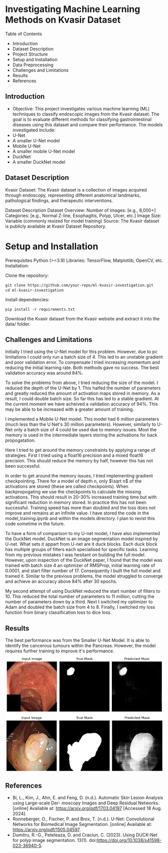 
# Investigating Machine Learning Methods on Kvasir Dataset

Table of Contents
* Introduction
* Dataset Description
* Project Structure
* Setup and Installation
* Data Preprocessing
* Challenges and Limitations
* Results
* References


## Introduction
* Objective: This project investigates various machine learning (ML) techniques to classify endoscopic images from the Kvasir dataset. The goal is to evaluate different methods for classifying gastrointestinal diseases using this dataset and compare their performance.
The models investigated include:
* U-Net
* A smaller U-Net model
* Mobile U-Net
* A smaller mobile U-Net model
* DuckNet
* A smaller DuckNet model

## Dataset Description
Kvasir Dataset: The Kvasir dataset is a collection of images acquired through endoscopy, representing different anatomical landmarks, pathological findings, and therapeutic interventions.

Dataset Description
Dataset Overview:
Number of images: [e.g., 8,000+]
Categories: [e.g., Normal Z-line, Esophagitis, Polyp, Ulcer, etc.]
Image Size: Variable (commonly resized for model training)
Source: The Kvasir dataset is publicly available at Kvasir Dataset Repository.


# Setup and Installation
Prerequisites
Python (>=3.9)
Libraries: TensorFlow, Matplotlib, OpenCV, etc.
Installation:


Clone the repository:
```
git clone https://github.com/your-repo/ml-kvasir-investigation.git
cd ml-kvasir-investigation
```

Install dependencies:
```
pip install -r requirements.txt
```
Download the Kvasir dataset from the Kvasir website and extract it into the data/ folder.

## Challenges and Limitations
Initially I tried using the U-Net model for this problem. However, due to pc limitations I could only run a batch size of 4. This led to an unstable gradient and poor validation error. To compensate I tried increasing momentum and reducing the initial learning rate. Both methods gave no success. 
The best validation accuracy was around 84%.

To solve the problems from above, I tried reducing the size of the model. I reduced the depth of the U-Net by 1. This halfed the number of parameters and greatly reduced the amount of activation maps stored in memory. As a result, I could double batch size. So far this has led to a stable gradient. At the current moment we have acheived a validation accuracy of 94%. This may be able to be increased with a greater amount of training.

I implemented a Mobile U-Net model. This model had 6 million parameters (much less than the U Net's 30 million parameters). However, similarly to U-Net only a batch size of 4 could be used due to memory issues. Most the memory is used in the intermediate layers storing the activations for back propogatation.

Here I tried to get around the memory constraints by applying a range of strategies. First I tried using a float16 precision and a mixed float16 precision. This should reduce the memory by half, however this has not been successful.

In order to get around the memory issues, I tried implementing gradient checkpointing. There for a model of depth n, only $\sqrt n$ of the activations are stored (these are called checkpoints). When backpropogating we use the checkpoints to calculate the missing activations. This should result in 20-30% increased training time but with significant reduction in memory stored. 
In practice this has not been successful. Training speed has more than doubled and the loss does not improve and remains at an infinite value. I have stored the code in the model_training.ipynb and within the models directory. I plan to revist this code sometime in the future. 

To have a form of comparison to my U-net model, I have also implemented the DuckNet model. DuckNet is an image segmentation model inspired by U-net. What sets it appart from U-net are it duck blocks. Each duck block has multiple groups of filters each specialised for specific tasks. Learning from my previous mistakes I was hesitant on building the full model. However, upon inspection of the DuckNet paper, I found that the model was trained with batch size 4 an optimizer of RMSProp, initial learning rate of 0.0001, and start filter number of 17. Consequently I built the full model and trained it. Similar to the previous problems, the model struggled to converge and achieve an accuracy above 84% after 30 epochs. 

My second attempt of using DuckNet reduced the start number of filters to 10. This reduced the total number of parameters to 11 million, cutting the number of parameters down by a third. Next I switched my optimizer to Adam and doubled the batch size from 4 to 8. Finally, I switched my loss function from binary classification loss to dice loss. 


## Results
The best performance was from the Smaller U-Net Model. It is able to identify the cancerous tumours within the Pancreas. However, the model requires further training to improve it's performance.
![alt text](./model_photos/smaller_u_net/smaller_u_net_example.png)
![alt text](./model_photos/smaller_u_net/smaller_u_net_example_1.png)




## References
* Bi, L., Kim, J., Ahn, E. and Feng, D. (n.d.). Automatic Skin Lesion Analysis using Large-scale Der- moscopy Images and Deep Residual Networks. [online] Available at: https://arxiv.org/pdf/1703.04197 [Accessed 18 Aug. 2024].
* Ronneberger, O., Fischer, P. and Brox, T. (n.d.). U-Net: Convolutional Networks for Biomedical Image Segmentation. [online] Available at: https://arxiv.org/pdf/1505.04597.
* Dumitru, R.-G., Peteleaza, D. and Craciun, C. (2023). Using DUCK-Net for polyp image segmentation. 13(1). doi:https://doi.org/10.1038/s41598-023-36940-5.
